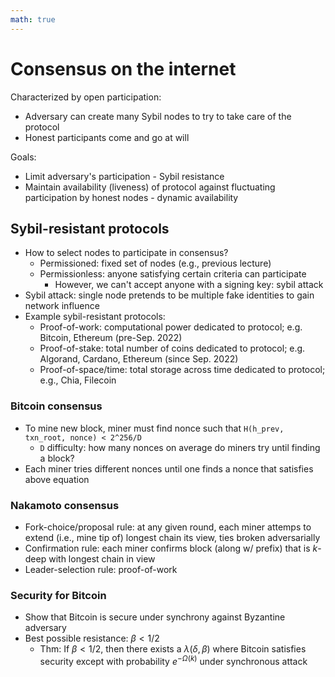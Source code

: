 ```yaml
---
math: true
---
```


# Consensus on the internet

Characterized by open participation:
* Adversary can create many Sybil nodes to try to take care of the protocol
* Honest participants come and go at will

Goals:
* Limit adversary's participation - Sybil resistance
* Maintain availability (liveness) of protocol against fluctuating participation by honest nodes - dynamic availability

## Sybil-resistant protocols

* How to select nodes to participate in consensus?
    - Permissioned: fixed set of nodes (e.g., previous lecture)
    - Permissionless: anyone satisfying certain criteria can participate
        - However, we can't accept anyone with a signing key: sybil attack
* Sybil attack: single node pretends to be multiple fake identities to gain network influence
* Example sybil-resistant protocols:
    - Proof-of-work: computational power dedicated to protocol; e.g. Bitcoin, Ethereum (pre-Sep. 2022)
    - Proof-of-stake: total number of coins dedicated to protocol; e.g. Algorand, Cardano, Ethereum (since Sep. 2022)
    - Proof-of-space/time: total storage across time dedicated to protocol; e.g., Chia, Filecoin

### Bitcoin consensus

* To mine new block, miner must find nonce such that `H(h_prev, txn_root, nonce) < 2^256/D`
    - `D` difficulty: how many nonces on average do miners try until finding a block?
* Each miner tries different nonces until one finds a nonce that satisfies above equation

### Nakamoto consensus

* Fork-choice/proposal rule: at any given round, each miner attemps to extend (i.e., mine tip of) longest chain its view, ties broken adversarially
* Confirmation rule: each miner confirms block (along w/ prefix) that is $k$-deep with longest chain in view
* Leader-selection rule: proof-of-work

### Security for Bitcoin

* Show that Bitcoin is secure under synchrony against Byzantine adversary
* Best possible resistance: $\beta < 1/2$
    - Thm: If $\beta < 1/2$, then there exists a $\lambda(\delta, \beta)$ where Bitcoin satisfies security except with probability $e^{-\Omega(k)}$ under synchronous attack